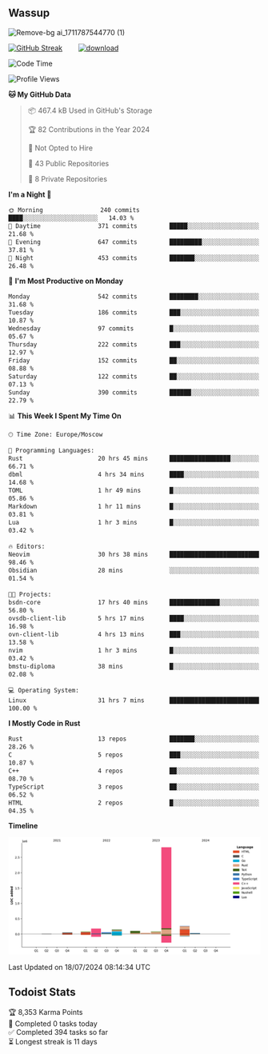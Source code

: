 ## Wassup

![Remove-bg ai_1711787544770 (1)](https://github.com/archeoss/archeoss/assets/68448737/e31def6e-524e-4c2b-930d-f672afbf4b77)

<!--
-->

[![GitHub Streak](http://github-readme-streak-stats.herokuapp.com?user=archeoss&theme=shades-of-purple&hide_border=true&date_format=j%20M%5B%20Y%5D)](https://git.io/streak-stats)&nbsp;&nbsp;&nbsp;&nbsp;&nbsp;&nbsp;&nbsp;&nbsp;[![download](https://user-images.githubusercontent.com/68448737/147796309-d8b65b1d-4dde-40d9-b03a-2b42aaa6cd43.jpeg)
](http://bmstu.ru/)

<!--START_SECTION:waka-->
![Code Time](http://img.shields.io/badge/Code%20Time-2%2C951%20hrs%2017%20mins-blue)

![Profile Views](http://img.shields.io/badge/Profile%20Views-0-blue)

**🐱 My GitHub Data** 

> 📦 467.4 kB Used in GitHub's Storage 
 > 
> 🏆 82 Contributions in the Year 2024
 > 
> 🚫 Not Opted to Hire
 > 
> 📜 43 Public Repositories 
 > 
> 🔑 8 Private Repositories 
 > 
**I'm a Night 🦉** 

```text
🌞 Morning                240 commits         ████░░░░░░░░░░░░░░░░░░░░░   14.03 % 
🌆 Daytime                371 commits         █████░░░░░░░░░░░░░░░░░░░░   21.68 % 
🌃 Evening                647 commits         █████████░░░░░░░░░░░░░░░░   37.81 % 
🌙 Night                  453 commits         ███████░░░░░░░░░░░░░░░░░░   26.48 % 
```
📅 **I'm Most Productive on Monday** 

```text
Monday                   542 commits         ████████░░░░░░░░░░░░░░░░░   31.68 % 
Tuesday                  186 commits         ███░░░░░░░░░░░░░░░░░░░░░░   10.87 % 
Wednesday                97 commits          █░░░░░░░░░░░░░░░░░░░░░░░░   05.67 % 
Thursday                 222 commits         ███░░░░░░░░░░░░░░░░░░░░░░   12.97 % 
Friday                   152 commits         ██░░░░░░░░░░░░░░░░░░░░░░░   08.88 % 
Saturday                 122 commits         ██░░░░░░░░░░░░░░░░░░░░░░░   07.13 % 
Sunday                   390 commits         ██████░░░░░░░░░░░░░░░░░░░   22.79 % 
```


📊 **This Week I Spent My Time On** 

```text
🕑︎ Time Zone: Europe/Moscow

💬 Programming Languages: 
Rust                     20 hrs 45 mins      █████████████████░░░░░░░░   66.71 % 
dbml                     4 hrs 34 mins       ████░░░░░░░░░░░░░░░░░░░░░   14.68 % 
TOML                     1 hr 49 mins        █░░░░░░░░░░░░░░░░░░░░░░░░   05.86 % 
Markdown                 1 hr 11 mins        █░░░░░░░░░░░░░░░░░░░░░░░░   03.81 % 
Lua                      1 hr 3 mins         █░░░░░░░░░░░░░░░░░░░░░░░░   03.42 % 

🔥 Editors: 
Neovim                   30 hrs 38 mins      █████████████████████████   98.46 % 
Obsidian                 28 mins             ░░░░░░░░░░░░░░░░░░░░░░░░░   01.54 % 

🐱‍💻 Projects: 
bsdn-core                17 hrs 40 mins      ██████████████░░░░░░░░░░░   56.80 % 
ovsdb-client-lib         5 hrs 17 mins       ████░░░░░░░░░░░░░░░░░░░░░   16.98 % 
ovn-client-lib           4 hrs 13 mins       ███░░░░░░░░░░░░░░░░░░░░░░   13.58 % 
nvim                     1 hr 3 mins         █░░░░░░░░░░░░░░░░░░░░░░░░   03.42 % 
bmstu-diploma            38 mins             █░░░░░░░░░░░░░░░░░░░░░░░░   02.08 % 

💻 Operating System: 
Linux                    31 hrs 7 mins       █████████████████████████   100.00 % 
```

**I Mostly Code in Rust** 

```text
Rust                     13 repos            ███████░░░░░░░░░░░░░░░░░░   28.26 % 
C                        5 repos             ███░░░░░░░░░░░░░░░░░░░░░░   10.87 % 
C++                      4 repos             ██░░░░░░░░░░░░░░░░░░░░░░░   08.70 % 
TypeScript               3 repos             ██░░░░░░░░░░░░░░░░░░░░░░░   06.52 % 
HTML                     2 repos             █░░░░░░░░░░░░░░░░░░░░░░░░   04.35 % 
```



**Timeline**

![Lines of Code chart](https://raw.githubusercontent.com/archeoss/archeoss/master/assets/bar_graph.png)


 Last Updated on 18/07/2024 08:14:34 UTC
<!--END_SECTION:waka-->

## Todoist Stats

<!-- TODO-IST:START -->
🏆  8,353 Karma Points           
🌸  Completed 0 tasks today           
✅  Completed 394 tasks so far           
⏳  Longest streak is 11 days
<!-- TODO-IST:END -->
